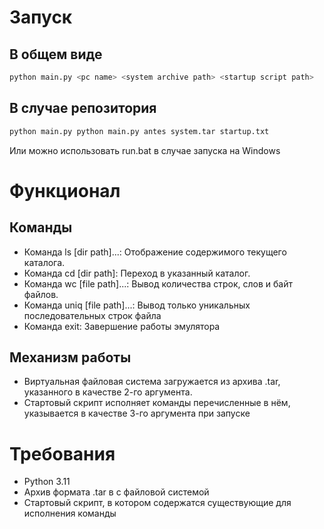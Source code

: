 # Запуск
## В общем виде
```bash
python main.py <pc name> <system archive path> <startup script path>
```
## В случае репозитория
```bash
python main.py python main.py antes system.tar startup.txt
```
Или можно использовать run.bat в случае запуска на Windows
# Функционал
## Команды
* Команда ls [dir path]...: Отображение содержимого текущего каталога.
* Команда cd [dir path]: Переход в указанный каталог.
* Команда wc [file path]...: Вывод количества строк, слов и байт файлов.
* Команда uniq [file path]...: Вывод только уникальных последовательных строк файла
* Команда exit: Завершение работы эмулятора
## Механизм работы
* Виртуальная файловая система загружается из архива .tar, указанного в качестве 2-го аргумента.
* Стартовый скрипт исполняет команды перечисленные в нём, указывается в качестве 3-го аргумента при запуске
# Требования
* Python 3.11
* Архив формата .tar в с файловой системой
* Стартовый скрипт, в котором содержатся существующие для исполнения команды